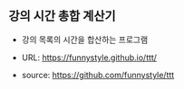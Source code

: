 ## 강의 시간 총합 계산기
  - 강의 목록의 시간을 합산하는 프로그램

- URL: https://funnystyle.github.io/ttt/
- source: https://github.com/funnystyle/ttt
